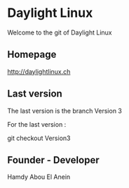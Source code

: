 # Daylight Linux


Welcome to the git of Daylight Linux


## Homepage

http://daylightlinux.ch


## Last version 

The last version is the branch Version 3

For the last version :

git checkout Version3

## Founder -  Developer

Hamdy Abou El Anein
